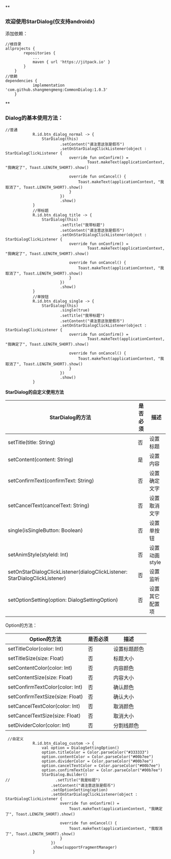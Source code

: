  **

### 欢迎使用StarDialog(仅支持androidx)

添加依赖：

```
//根目录
allprojects {
		repositories {
			...
			maven { url 'https://jitpack.io' }
		}
	}
//依赖
dependencies {
	        implementation 'com.github.shangmengmeng:CommonDialog:1.0.3'
	}
```


** 
### Dialog的基本使用方法：


```
//普通
            R.id.btn_dialog_normal -> {
                StarDialog(this)
                        .setContent("请注意这张是假币")
                        .setOnStarDialogClickListener(object : StarDialogClickListener {
                            override fun onConfirm() =
                                    Toast.makeText(applicationContext, "我确定了", Toast.LENGTH_SHORT).show()

                            override fun onCancel() {
                                Toast.makeText(applicationContext, "我取消了", Toast.LENGTH_SHORT).show()
                            }
                        })
                        .show()
            }
            //带标题
            R.id.btn_dialog_title -> {
                StarDialog(this)
                        .setTitle("我带标题")
                        .setContent("请注意这张是假币")
                        .setOnStarDialogClickListener(object : StarDialogClickListener {
                            override fun onConfirm() =
                                    Toast.makeText(applicationContext, "我确定了", Toast.LENGTH_SHORT).show()

                            override fun onCancel() {
                                Toast.makeText(applicationContext, "我取消了", Toast.LENGTH_SHORT).show()
                            }
                        })
                        .show()
            }
            //单按钮
            R.id.btn_dialog_single -> {
                StarDialog(this)
                        .single(true)
                        .setTitle("我带标题")
                        .setContent("请注意这张是假币")
                        .setOnStarDialogClickListener(object : StarDialogClickListener {
                            override fun onConfirm() =
                                    Toast.makeText(applicationContext, "我确定了", Toast.LENGTH_SHORT).show()

                            override fun onCancel() {
                                Toast.makeText(applicationContext, "我取消了", Toast.LENGTH_SHORT).show()
                            }
                        })
                        .show()
            }
```

 **StarDialog的自定义使用方法**

| StarDialog的方法                                  | 是否必须 | 描述     |
|-------------------------------------|------|--------|
| setTitle(title: String)             | 否    | 设置标题   |
| setContent(content: String)         | 是    | 设置内容   |
| setConfirmText(confirmText: String) | 否    | 设置确定文字 |
| setCancelText(cancelText: String)   | 否    | 设置取消文字 |
| single(isSingleButton: Boolean)     | 否    | 设置单按钮 |
| setAnimStyle(styleId: Int)     | 否    | 设置动画style |
| setOnStarDialogClickListener(dialogClickListener: StarDialogClickListener)     | 否    | 设置监听 |
| setOptionSetting(option: DialogSettingOption)     | 否    | 设置其它配置项 |

Option的方法：

| Option的方法                          | 是否必须 | 描述     |
|-----------------------------|------|--------|
| setTitleColor(color: Int)   | 否    | 设置标题颜色 |
| setTitleSize(size: Float)   | 否    | 标题大小   |
| setContentColor(color: Int) | 否    | 内容颜色   |
| setContentSize(size: Float) | 否    | 内容大小   |
| setConfirmTextColor(color: Int) | 否    | 确认颜色   |
| setConfirmTextSize(size: Float) | 否    | 确认大小   |
| setCancelTextColor(color: Int) | 否    | 取消颜色   |
| setCancelTextSize(size: Float) | 否    | 取消大小   |
| setDividerColor(color: Int) | 否    | 分割线颜色  |


```
 //自定义
            R.id.btn_dialog_custom -> {
                val option = DialogSettingOption()
                option.titleColor = Color.parseColor("#333333")
                option.contentColor = Color.parseColor("#00b7ee")
                option.dividerColor = Color.parseColor("#00b7ee")
                option.cancelTextColor = Color.parseColor("#00b7ee")
                option.confirmTextColor = Color.parseColor("#00b7ee")
                StarDialog.Builder()
//                    .setTitle("我是标题")
                    .setContent("请注意这张是假币")
                    .setOptionSetting(option)
                    .setOnStarDialogClickListener(object : StarDialogClickListener {
                        override fun onConfirm() =
                            Toast.makeText(applicationContext, "我确定了", Toast.LENGTH_SHORT).show()

                        override fun onCancel() {
                            Toast.makeText(applicationContext, "我取消了", Toast.LENGTH_SHORT).show()
                        }
                    })
                    .show(supportFragmentManager)
            }
```

